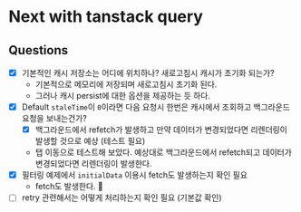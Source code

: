 # Next with tanstack query

## Questions

- [x] 기본적인 캐시 저장소는 어디에 위치하나? 새로고침시 캐시가 초기화 되는가?
  - 기본적으로 메모리에 저장되며 새로고침시 초기화 된다.
  - 그러나 캐시 persist에 대한 옵션을 제공하는 듯 하다.
- [x] Default `staleTime`이 `0`이라면 다음 요청시 한번은 캐시에서 조회하고 백그라운드 요청을 보내는건가?
  - [x] 백그라운드에서 refetch가 발생하고 만약 데이터가 변경되었다면 리렌더링이 발생할 것으로 예상 (테스트 필요)
  - 탭 이동으로 테스트해 보았다. 예상대로 백그라운드에서 refetch되고 데이터가 변경되었다면 리렌더링이 발생한다.
- [x] 필터링 예제에서 `initialData` 이용시 fetch도 발생하는지 확인 필요
  -  fetch도 발생한다. 🙆
- [ ] retry 관련해서는 어떻게 처리하는지 확인 필요 (기본값 확인)
